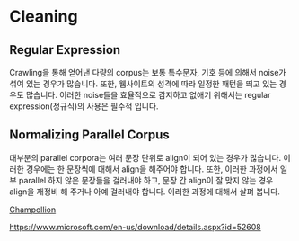# Cleaning

## Regular Expression

Crawling을 통해 얻어낸 다량의 corpus는 보통 특수문자, 기호 등에 의해서 noise가 섞여 있는 경우가 많습니다. 또한, 웹사이트의 성격에 따라 일정한 패턴을 띄고 있는 경우도 많습니다. 이러한 noise들을 효율적으로 감지하고 없애기 위해서는 regular expression(정규식)의 사용은 필수적 입니다.

## Normalizing Parallel Corpus

대부분의 parallel corpora는 여러 문장 단위로 align이 되어 있는 경우가 많습니다. 이러한 경우에는 한 문장씩에 대해서 align을 해주어야 합니다. 또한, 이러한 과정에서 일부 parallel 하지 않은 문장들을 걸러내야 하고, 문장 간 align이 잘 맞지 않는 경우 align을 재정비 해 주거나 아예 걸러내야 합니다. 이러한 과정에 대해서 살펴 봅니다.

[Champollion](https://github.com/LowResourceLanguages/champollion)

https://www.microsoft.com/en-us/download/details.aspx?id=52608